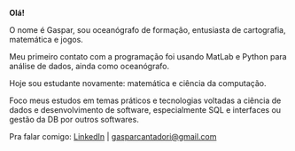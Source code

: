 **Olá!**

O nome é Gaspar, sou oceanógrafo de formação, entusiasta de cartografia, matemática e jogos.

Meu primeiro contato com a programação foi usando MatLab e Python para análise de dados, ainda como oceanógrafo. 

Hoje sou estudante novamente: matemática e ciência da computação. 

Foco meus estudos em temas práticos e tecnologias voltadas a ciência de dados e desenvolvimento de software, especialmente SQL e interfaces ou gestão da DB por outros softwares. 

Pra falar comigo: 
[LinkedIn](https://www.linkedin.com/in/gasparcantadori/)  | <a href="mailto:">gasparcantadori@gmail.com</a>
